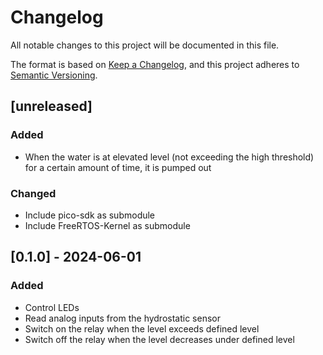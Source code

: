 # Changelog

All notable changes to this project will be documented in this file.

The format is based on [Keep a Changelog](https://keepachangelog.com/en/1.1.0/),
and this project adheres to [Semantic Versioning](https://semver.org/spec/v2.0.0.html).

## [unreleased]

### Added
- When the water is at elevated level (not exceeding the high threshold) for a certain amount of time, it is pumped out

### Changed
- Include pico-sdk as submodule
- Include FreeRTOS-Kernel as submodule


## [0.1.0] - 2024-06-01

### Added
- Control LEDs
- Read analog inputs from the hydrostatic sensor
- Switch on the relay when the level exceeds defined level
- Switch off the relay when the level decreases under defined level
